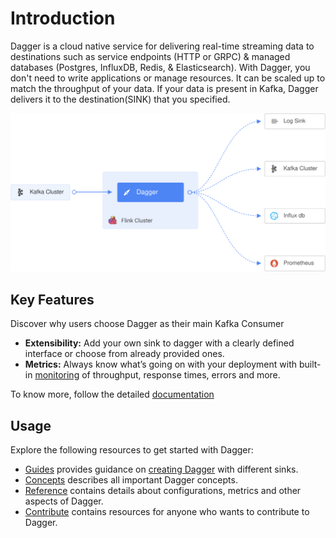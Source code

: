 # Introduction

Dagger is a cloud native service for delivering real-time streaming data to destinations such as service endpoints (HTTP or GRPC) & managed databases (Postgres, InfluxDB,  Redis, & Elasticsearch). With Dagger, you don't need to write applications or manage resources. It can be scaled up to match the throughput of your data. If your data is present in Kafka, Dagger delivers it to the destination(SINK) that you specified.

![](.//assets/overview.svg)

## Key Features
Discover why users choose Dagger as their main Kafka Consumer

* **Extensibility:** Add your own sink to dagger with a clearly defined interface or choose from already provided ones.
* **Metrics:** Always know what’s going on with your deployment with built-in [monitoring](./docs/assets/dagger-grafana-dashboard.json) of throughput, response times, errors and more.

To know more, follow the detailed [documentation](docs)

## Usage

Explore the following resources to get started with Dagger:

* [Guides](docs/guides) provides guidance on [creating Dagger](docs/guides/overview.md) with different sinks.
* [Concepts](docs/concepts) describes all important Dagger concepts.
* [Reference](docs/reference) contains details about configurations, metrics and other aspects of Dagger.
* [Contribute](docs/contribute/contribution.md) contains resources for anyone who wants to contribute to Dagger.

